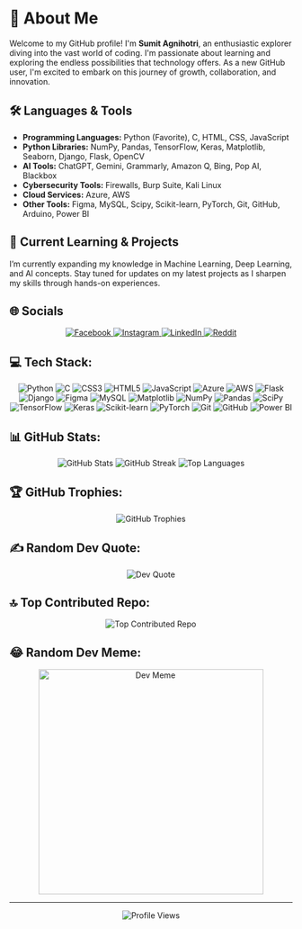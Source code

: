 # 💫 About Me
Welcome to my GitHub profile! I'm **Sumit Agnihotri**, an enthusiastic explorer diving into the vast world of coding. I'm passionate about learning and exploring the endless possibilities that technology offers. As a new GitHub user, I'm excited to embark on this journey of growth, collaboration, and innovation.

## 🛠️ Languages & Tools
- **Programming Languages:** Python (Favorite), C, HTML, CSS, JavaScript
- **Python Libraries:** NumPy, Pandas, TensorFlow, Keras, Matplotlib, Seaborn, Django, Flask, OpenCV
- **AI Tools:** ChatGPT, Gemini, Grammarly, Amazon Q, Bing, Pop AI, Blackbox
- **Cybersecurity Tools:** Firewalls, Burp Suite, Kali Linux
- **Cloud Services:** Azure, AWS
- **Other Tools:** Figma, MySQL, Scipy, Scikit-learn, PyTorch, Git, GitHub, Arduino, Power BI

## 🚀 Current Learning & Projects
I’m currently expanding my knowledge in Machine Learning, Deep Learning, and AI concepts. Stay tuned for updates on my latest projects as I sharpen my skills through hands-on experiences.

## 🌐 Socials
<p align="center">
  <a href="https://facebook.com/sumit.agnihotri.3701/">
    <img src="https://img.shields.io/badge/Facebook-%231877F2.svg?style=for-the-badge&logo=Facebook&logoColor=white" alt="Facebook">
  </a>
  <a href="https://www.instagram.com/the_visionary_mode">
    <img src="https://img.shields.io/badge/Instagram-%23E4405F.svg?style=for-the-badge&logo=Instagram&logoColor=white" alt="Instagram">
  </a>
  <a href="https://www.linkedin.com/in/sumit-agnihotri/">
    <img src="https://img.shields.io/badge/LinkedIn-%230077B5.svg?style=for-the-badge&logo=linkedin&logoColor=white" alt="LinkedIn">
  </a>
  <a href="https://www.reddit.com/user/Mode_King/">
    <img src="https://img.shields.io/badge/Reddit-%23FF4500.svg?style=for-the-badge&logo=Reddit&logoColor=white" alt="Reddit">
  </a>
</p>

## 💻 Tech Stack:
<p align="center">
  <img src="https://img.shields.io/badge/python-3670A0?style=for-the-badge&logo=python&logoColor=ffdd54" alt="Python">
  <img src="https://img.shields.io/badge/c-%2300599C.svg?style=for-the-badge&logo=c&logoColor=white" alt="C">
  <img src="https://img.shields.io/badge/css3-%231572B6.svg?style=for-the-badge&logo=css3&logoColor=white" alt="CSS3">
  <img src="https://img.shields.io/badge/html5-%23E34F26.svg?style=for-the-badge&logo=html5&logoColor=white" alt="HTML5">
  <img src="https://img.shields.io/badge/javascript-%23323330.svg?style=for-the-badge&logo=javascript&logoColor=%23F7DF1E" alt="JavaScript">
  <img src="https://img.shields.io/badge/azure-%230072C6.svg?style=for-the-badge&logo=microsoftazure&logoColor=white" alt="Azure">
  <img src="https://img.shields.io/badge/AWS-%23FF9900.svg?style=for-the-badge&logo=amazon-aws&logoColor=white" alt="AWS">
  <img src="https://img.shields.io/badge/flask-%23000.svg?style=for-the-badge&logo=flask&logoColor=white" alt="Flask">
  <img src="https://img.shields.io/badge/django-%23092E20.svg?style=for-the-badge&logo=django&logoColor=white" alt="Django">
  <img src="https://img.shields.io/badge/figma-%23F24E1E.svg?style=for-the-badge&logo=figma&logoColor=white" alt="Figma">
  <img src="https://img.shields.io/badge/mysql-4479A1.svg?style=for-the-badge&logo=mysql&logoColor=white" alt="MySQL">
  <img src="https://img.shields.io/badge/matplotlib-%23ffffff.svg?style=for-the-badge&logo=Matplotlib&logoColor=black" alt="Matplotlib">
  <img src="https://img.shields.io/badge/numpy-%23013243.svg?style=for-the-badge&logo=numpy&logoColor=white" alt="NumPy">
  <img src="https://img.shields.io/badge/pandas-%23150458.svg?style=for-the-badge&logo=pandas&logoColor=white" alt="Pandas">
  <img src="https://img.shields.io/badge/SciPy-%230C55A5.svg?style=for-the-badge&logo=scipy&logoColor=white" alt="SciPy">
  <img src="https://img.shields.io/badge/TensorFlow-%23FF6F00.svg?style=for-the-badge&logo=TensorFlow&logoColor=white" alt="TensorFlow">
  <img src="https://img.shields.io/badge/Keras-%23D00000.svg?style=for-the-badge&logo=Keras&logoColor=white" alt="Keras">
  <img src="https://img.shields.io/badge/scikit--learn-%23F7931E.svg?style=for-the-badge&logo=scikit-learn&logoColor=white" alt="Scikit-learn">
  <img src="https://img.shields.io/badge/PyTorch-%23EE4C2C.svg?style=for-the-badge&logo=PyTorch&logoColor=white" alt="PyTorch">
  <img src="https://img.shields.io/badge/git-%23F05033.svg?style=for-the-badge&logo=git&logoColor=white" alt="Git">
  <img src="https://img.shields.io/badge/github-%23121011.svg?style=for-the-badge&logo=github&logoColor=white" alt="GitHub">
  <img src="https://img.shields.io/badge/power_bi-F2C811?style=for-the-badge&logo=powerbi&logoColor=black" alt="Power BI">
</p>

## 📊 GitHub Stats:
<p align="center">
  <img src="https://github-readme-stats.vercel.app/api?username=Sumit-Agnihotri&theme=radical&hide_border=false&include_all_commits=true&count_private=true" alt="GitHub Stats">
  <img src="https://github-readme-streak-stats.herokuapp.com/?user=Sumit-Agnihotri&theme=radical&hide_border=false" alt="GitHub Streak">
  <img src="https://github-readme-stats.vercel.app/api/top-langs/?username=Sumit-Agnihotri&theme=radical&hide_border=false&include_all_commits=true&count_private=true&layout=compact" alt="Top Languages">
</p>

## 🏆 GitHub Trophies:
<p align="center">
  <img src="https://github-profile-trophy.vercel.app/?username=Sumit-Agnihotri&theme=dracula&no-frame=false&no-bg=false&margin-w=4" alt="GitHub Trophies">
</p>

## ✍️ Random Dev Quote:
<p align="center">
  <img src="https://quotes-github-readme.vercel.app/api?type=horizontal&theme=radical" alt="Dev Quote">
</p>

## 🔝 Top Contributed Repo:
<p align="center">
  <img src="https://github-contributor-stats.vercel.app/api?username=Sumit-Agnihotri&limit=5&theme=highcontrast&combine_all_yearly_contributions=true" alt="Top Contributed Repo">
</p>

## 😂 Random Dev Meme:
<p align="center">
  <img src="https://memer-new.vercel.app/" style="height: 400px;" alt="Dev Meme">
</p>

---

<p align="center">
  <img src="https://visitcount.itsvg.in/api?id=Sumit-Agnihotri&icon=8&color=1" alt="Profile Views">
</p>

<!-- Proudly created with GPRM ( https://gprm.itsvg.in ) -->
